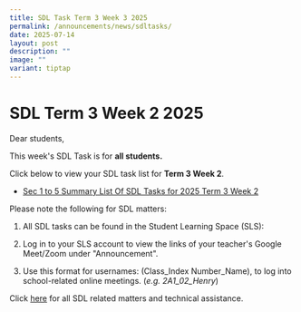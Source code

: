 ```yaml
---
title: SDL Task Term 3 Week 3 2025
permalink: /announcements/news/sdltasks/
date: 2025-07-14
layout: post
description: ""
image: ""
variant: tiptap
---
```

<h1>SDL Term 3 Week 2 2025</h1>
<p>Dear students,</p>
<p>This week's SDL Task is for <strong>all students.</strong>
</p>
<p>Click below to view your SDL task list for <strong>Term 3 Week 2</strong>.</p>
<ul data-tight="true" class="tight">
<li>
<p><a href="https://docs.google.com/spreadsheets/d/e/2PACX-1vRDil7iToF_ckVwdih49-0RFZGUn0DbDqmnGdH7sj7XQEo0we2GhDan0lp2NuT6sXrW-RFvRcq-ZWtg/pubhtml" rel="noopener nofollow" target="_blank">Sec 1 to 5 Summary List Of SDL Tasks for 2025 Term 3 Week 2</a>
</p>
</li>
</ul>
<p>Please note the following for SDL matters:</p>
<ol data-tight="true" class="tight">
<li>
<p>All SDL tasks can be found in the Student Learning Space (SLS):</p>
</li>
<li>
<p>Log in to your SLS account to view the links of your teacher's Google
Meet/Zoom under "Announcement".</p>
</li>
<li>
<p>Use this format for usernames: (Class_Index Number_Name), to log into
school-related online meetings. (<em>e.g. 2A1_02_Henry</em>)</p>
</li>
</ol>
<p>Click <a href="https://www.bukitbatoksec.moe.edu.sg/useful-resources/Students/fhbl-seek-discover-and-learn-sdl-fhbl-matters/" rel="noopener noreferrer nofollow" target="_blank">here</a> for
all SDL related matters and technical assistance.</p>
<p></p>